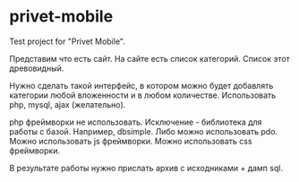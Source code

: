 # privet-mobile
Test project for "Privet Mobile".

Представим что есть сайт. На сайте есть список категорий. Список этот древовидный.
 
Нужно сделать такой интерфейс, в котором можно будет добавлять категории любой вложенности и в любом количестве.
Использовать php, mysql, ajax (желательно).
 
php фреймворки не использовать. Исключение - библиотека для работы с базой. Например, dbsimple. Либо можно использовать pdo.
Можно использовать js фреймворки. Можно использовать css фреймворки.
 
В результате работы нужно прислать архив с исходниками + дамп sql.